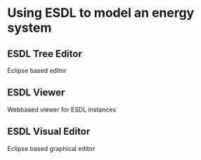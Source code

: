 # Using ESDL to model an energy system

## ESDL Tree Editor

Eclipse based editor 

## ESDL Viewer

Webbased viewer for ESDL instances

## ESDL Visual Editor

Eclipse based graphical editor

